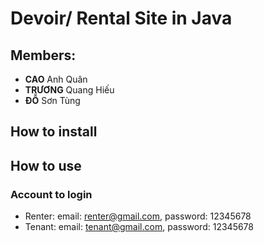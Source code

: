# Devoir/ Rental Site in Java 

## Members:
- **CAO** Anh Quân
- **TRƯƠNG** Quang Hiếu 
- **ĐỖ** Sơn Tùng

## How to install

## How to use
 

### Account to login
- Renter: email: renter@gmail.com, password: 12345678
- Tenant: email: tenant@gmail.com, password: 12345678
